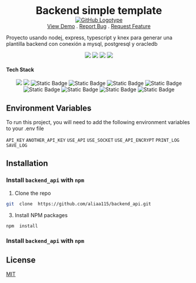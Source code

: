 <h1  align="center" style="text-align:center; margin:0; padding:0">Backend simple template</h1>
<p  align="center" style="text-align:center; margin:0px; padding:0px">
<a style="text-align:center; margin:0px; padding:0px" href="https://github.com/aliaa115/backend_api">
<img alt="GitHub Logotype" src="https://img.shields.io/badge/proyecto-grey?logo=github">
</a>
<br/>
<a  href="https://github.com/aliaa115/backend_api">View Demo</a> .
<a  href="https://github.com/aliaa115/backend_api/issues">Report Bug</a> .
<a  href="https://github.com/aliaa115/backend_api/issues">Request Feature</a>
</p>

Proyecto usando nodej, express, typescript y knex para generar una plantilla backend con conexión a mysql, postgresql y oracledb

<p  align="center" style="text-align:center; margin:0px; padding:0px">
<img src="https://img.shields.io/github/contributors/aliaa115/backend_api?color=dark-green">
<img src="https://img.shields.io/github/issues/aliaa115/backend_api">
<img src="https://img.shields.io/github/downloads/aliaa115/backend_api/total">
<img src="https://img.shields.io/github/license/aliaa115/backend_api">
</p>
  
#### Tech Stack
<p  align="center" style="text-align:center; margin:0px; padding:0px">
<img src="https://img.shields.io/badge/nodemon-node?logo=nodemon&color=grey&logoColor=white">
<img src="https://img.shields.io/badge/node--js-node?logo=node.js&color=grey&logoColor=white">
<img alt="Static Badge" src="https://img.shields.io/badge/express-^4.18.2-blue?logo=express&logoColor=white">
<img alt="Static Badge" src="https://img.shields.io/badge/typescript-^5.0.2-blue?logo=typescript&logoColor=white">
<img alt="Static Badge" src="https://img.shields.io/badge/ts--node-^10.9.1-blue?logo=ts-node&logoColor=white">
<img alt="Static Badge" src="https://img.shields.io/badge/cors-^2.8.5-blue?logo=cors&logoColor=white">
<img alt="Static Badge" src="https://img.shields.io/badge/knex-^2.4.2-blue?logo=knex&logoColor=white">
<img alt="Static Badge" src="https://img.shields.io/badge/pg-^8.11.1-blue?logo=postgresql&logoColor=white">
<img alt="Static Badge" src="https://img.shields.io/badge/mysql-^2.18.1-blue?logo=mysql&logoColor=white">
<img alt="Static Badge" src="https://img.shields.io/badge/oracledb-^6.0.2-blue?logo=oracle&logoColor=white">
</p>

## Environment Variables

To run this project, you will need to add the following environment variables to your .env file

`API_KEY`
`ANOTHER_API_KEY`
`USE_API`
`USE_SOCKET`
`USE_API_ENCRYPT`
`PRINT_LOG`
`SAVE_LOG`

## Installation

### Install `backend_api` with `npm`

1. Clone the repo

```bash
git  clone  https://github.com/aliaa115/backend_api.git
```

3. Install NPM packages

```sh
npm  install
```

### Install `backend_api` with `npm`

## License

[MIT](https://choosealicense.com/licenses/mit/)
